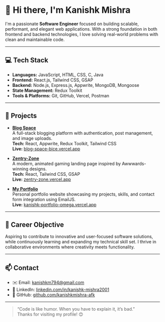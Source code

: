 # 👋 Hi there, I'm Kanishk Mishra

I'm a passionate **Software Engineer** focused on building scalable, performant, and elegant web applications. With a strong foundation in both frontend and backend technologies, I love solving real-world problems with clean and maintainable code.

---

## 💻 Tech Stack

- **Languages:** JavaScript, HTML, CSS, C, Java  
- **Frontend:** React.js, Tailwind CSS, GSAP  
- **Backend:** Node.js, Express.js, Appwrite, MongoDB, Mongoose  
- **State Management:** Redux Toolkit  
- **Tools & Platforms:** Git, GitHub, Vercel, Postman  

---

## 🔨 Projects

- **[Blog Space](https://github.com/kanishkmishra-afk/blog-space)**  
  A full-stack blogging platform with authentication, post management, and image uploads.  
  **Tech:** React, Appwrite, Redux Toolkit, Tailwind CSS  
  **Live:** [blog-space-bice.vercel.app](https://blog-space-bice.vercel.app)

- **[Zentry-Zone](https://github.com/kanishkmishra-afk/Zentry-Zone)**  
  A modern, animated gaming landing page inspired by Awwwards-winning designs.  
  **Tech:** React, Tailwind CSS, GSAP  
  **Live:** [zentry-zone.vercel.app](https://zentry-zone.vercel.app)

- **[My Portfolio](https://github.com/kanishkmishra-afk/kanishk_Portfolio)**  
  Personal portfolio website showcasing my projects, skills, and contact form integration using EmailJS.  
  **Live:** [kanishk-portfolio-omega.vercel.app](https://kanishk-portfolio-omega.vercel.app)

---

## 🎯 Career Objective

Aspiring to contribute to innovative and user-focused software solutions, while continuously learning and expanding my technical skill set. I thrive in collaborative environments where creativity meets functionality.

---

## 📫 Contact

- ✉️ Email: [kanishkm794@gmail.com](mailto:kanishkm794@gmail.com)  
- 💼 LinkedIn: [linkedin.com/in/kanishk-mishra2001](https://linkedin.com/in/kanishk-mishra2001)  
- 🔗 GitHub: [github.com/kanishkmishra-afk](https://github.com/kanishkmishra-afk)  

---

> “Code is like humor. When you have to explain it, it’s bad.”  
Thanks for visiting my profile! 😊
